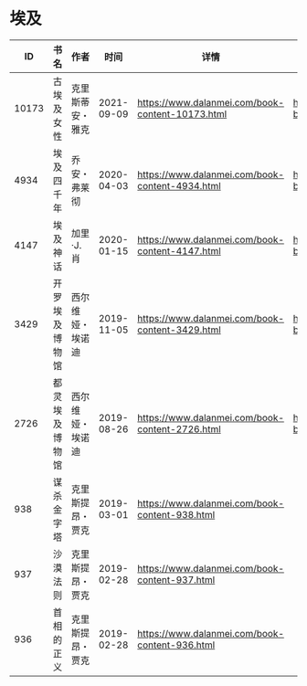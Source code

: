 # 埃及

| ID | 书名 | 作者 | 时间 | 详情 | 下载页面 | EPUB下载链接 | MOBI下载链接 | AZW3下载链接 |
| --- | --- | --- | --- | --- | --- | --- | --- | --- |
| 10173 | 古埃及女性 | 克里斯蒂安・雅克 | 2021-09-09 | https://www.dalanmei.com/book-content-10173.html | https://www.dalanmei.com/download-book-10173.html | http://ct.dalanmei.com/f/31084289-569451246-f73bd1 | http://ct.dalanmei.com/f/31084289-570216114-8abfd6 | http://ct.dalanmei.com/f/31084289-571417963-bcb86d |
| 4934 | 埃及四千年 | 乔安・弗莱彻 | 2020-04-03 | https://www.dalanmei.com/book-content-4934.html | https://www.dalanmei.com/download-book-4934.html | http://ct.dalanmei.com/f/31084289-571595660-298283 | http://ct.dalanmei.com/f/31084289-572121305-aa34b7 | http://ct.dalanmei.com/f/31084289-571978126-b9d7d8 |
| 4147 | 埃及神话 | 加里·J.肖 | 2020-01-15 | https://www.dalanmei.com/book-content-4147.html | https://www.dalanmei.com/download-book-4147.html | http://ct.dalanmei.com/f/31084289-571542275-e31938 | http://ct.dalanmei.com/f/31084289-571811797-3160d5 | http://ct.dalanmei.com/f/31084289-572013950-d292ef |
| 3429 | 开罗埃及博物馆 | 西尔维娅・埃诺迪 | 2019-11-05 | https://www.dalanmei.com/book-content-3429.html | https://www.dalanmei.com/download-book-3429.html | http://ct.dalanmei.com/f/31084289-571555448-81bcb0 | http://ct.dalanmei.com/f/31084289-571904967-616868 | http://ct.dalanmei.com/f/31084289-572071514-41dee5 |
| 2726 | 都灵埃及博物馆 | 西尔维娅・埃诺迪  | 2019-08-26 | https://www.dalanmei.com/book-content-2726.html | https://www.dalanmei.com/download-book-2726.html | http://ct.dalanmei.com/f/31084289-571584883-64c038 | http://ct.dalanmei.com/f/31084289-571733679-aafdd3 | http://ct.dalanmei.com/f/31084289-571850141-724bab |
| 938 | 谋杀金字塔 | 克里斯提昂・贾克 | 2019-03-01 | https://www.dalanmei.com/book-content-938.html |  |  |  |  |
| 937 | 沙漠法则 | 克里斯提昂・贾克 | 2019-02-28 | https://www.dalanmei.com/book-content-937.html |  |  |  |  |
| 936 | 首相的正义 | 克里斯提昂・贾克 | 2019-02-28 | https://www.dalanmei.com/book-content-936.html |  |  |  |  |
